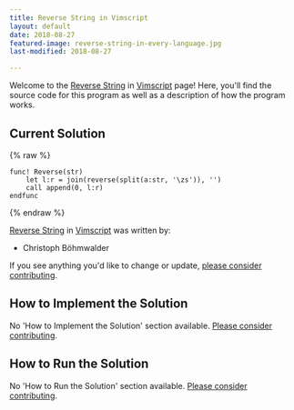 ```yaml
---
title: Reverse String in Vimscript
layout: default
date: 2018-08-27
featured-image: reverse-string-in-every-language.jpg
last-modified: 2018-08-27

---
```


Welcome to the [Reverse String](https://rzuckerm.github.io/sample-programs-website-copy/projects/reverse-string) in [Vimscript](https://rzuckerm.github.io/sample-programs-website-copy/languages/vimscript) page! Here, you'll find the source code for this program as well as a description of how the program works.

## Current Solution

{% raw %}

```vimscript
func! Reverse(str)
    let l:r = join(reverse(split(a:str, '\zs')), '')
    call append(0, l:r)
endfunc
```

{% endraw %}

[Reverse String](https://rzuckerm.github.io/sample-programs-website-copy/projects/reverse-string) in [Vimscript](https://rzuckerm.github.io/sample-programs-website-copy/languages/vimscript) was written by:

- Christoph Böhmwalder

If you see anything you'd like to change or update, [please consider contributing](https://github.com/TheRenegadeCoder/sample-programs).

## How to Implement the Solution

No 'How to Implement the Solution' section available. [Please consider contributing](https://github.com/TheRenegadeCoder/sample-programs-website).

## How to Run the Solution

No 'How to Run the Solution' section available. [Please consider contributing](https://github.com/TheRenegadeCoder/sample-programs-website).